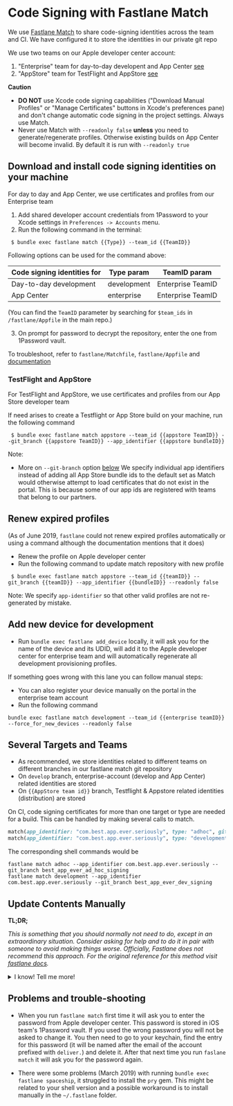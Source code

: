 Code Signing with Fastlane Match
==============

We use [Fastlane Match](https://docs.fastlane.tools/actions/match/) to share code-signing identities across the team and CI. We have configured it to store the identities in our private git repo

We use two teams on our Apple developer center account:

1. "Enterprise" team for day-to-day developent and App Center [see](#download-and-install-code-signing-identities-on-your-machine)
2. "AppStore" team for TestFlight and AppStore [see](#testflight-and-appstore)


**Caution**

- **DO NOT** use Xcode code signing capabilities ("Download Manual Profiles" or "Manage Certificates" buttons in Xcode's preferences pane) and don't change automatic code signing in the project settings. Always use Match.
- Never use Match with `--readonly false` **unless** you need to generate/regenerate profiles. Otherwise existing builds on App Center will become invalid. By default it is run with `--readonly true`

## Download and install code signing identities on your machine

For day to day and App Center, we use certificates and profiles from our Enterprise team

1. Add shared developer account credentials from 1Password to your Xcode settings in `Preferences -> Accounts` menu. 
2. Run the following command in the terminal: 

```shell
 $ bundle exec fastlane match {{Type}} --team_id {{TeamID}} 
```

Following options can be used for the command above:

| Code signing identities for | Type param| TeamID param    |
|-----------------------------|-----------|-------------------
|Day-to-day development       |development|Enterprise TeamID|
|App Center                   |enterprise |Enterprise TeamID|

(You can find the `TeamID` parameter by searching for `$team_ids` in `/fastlane/Appfile` in the main repo.)

3. On prompt for password to decrypt the repository, enter the one from 1Password vault.

To troubleshoot, refer to `fastlane/Matchfile`, `fastlane/Appfile` and [documentation](https://docs.fastlane.tools/actions/match/)

### TestFlight and AppStore

For TestFlight and AppStore, we use certificates and profiles from our App Store developer team

If need arises to create a Testflight or App Store build on your machine, run the following command

```shell
 $ bundle exec fastlane match appstore --team_id {{appstore TeamID}} --git_branch {{appstore TeamID}} --app_identifier {{appstore bundleID}}
```

Note: 
- More on `--git-branch` option [below](#several-targets-and-teams)
We specify individual app identifiers instead of adding all App Store bundle ids to the default set as Match would otherwise attempt to load certificates that do not exist in the portal. This is because some of our app ids are registered with teams that belong to our partners.

## Renew expired profiles

(As of June 2019, `fastlane` could not renew expired profiles automatically or using a command although the documentation mentions that it does)
- Renew the profile on Apple developer center
- Run the following command to update match repository with new profile

```shell
 $ bundle exec fastlane match appstore --team_id {{teamID}} --git_branch {{teamID}} --app_identifier {{bundleID}} --readonly false
```

Note: We specify `app-identifier` so that other valid profiles are not re-generated by mistake.

## Add new device for development

- Run `bundle exec fastlane add_device` locally, it will ask you for the name of the device and its UDID, will add it to the Apple developer center for enterprise team and will automatically regenerate all development provisioning profiles.

If something goes wrong with this lane you can follow manual steps:
- You can also register your device manually on the portal in the enterprise team account
- Run the following command

```
bundle exec fastlane match development --team_id {{enterprise teamID}} --force_for_new_devices --readonly false
```

## Several Targets and Teams

- As recommended, we store identities related to different teams on different branches in our fastlane match git repository
- On `develop` branch, enterprise-account (develop and App Center) related identities are stored
- On `{{AppStore team id}}` branch, Testflight & Appstore related identities (distribution) are stored

On CI, code signing certificates for more than one target or type are needed for a build. This can be handled by making several calls to match. 

```ruby
match(app_identifier: "com.best.app.ever.seriously", type: "adhoc", git_branch: "best_app_ever_ad_hoc_signing")
match(app_identifier: "com.best.app.ever.seriously", type: "development", git_branch: "best_app_ever_dev_signing")
```

The corresponding shell commands would be

```shell
fastlane match adhoc --app_identifier com.best.app.ever.seriously --git_branch best_app_ever_ad_hoc_signing
fastlane match development --app_identifier com.best.app.ever.seriously --git_branch best_app_ever_dev_signing
```

## Update Contents Manually

**TL;DR;**

_This is something that you should normally not need to do, except in an extraordinary situation. Consider asking for help and to do it in pair with someone to avoid making things worse. Officially, Fastlane does not recommend this approach. For the original reference for this method visit [fastlane docs](https://docs.fastlane.tools/advanced/other/#manually-manage-the-fastlane-match-repo)._

<details>
<summary>I know! Tell me more!</summary>

Apple does not allow more than two distribution certificates per account, so it can happen that fastlane match cannot create a new distribution certificate and is unable to figure out which existing certificate to link with a new provisioning profile. Fastlane match provides a utility for revoking and deleting all existing certificates and provisioning profiles and replace them with new ones generated by fastlane match. This is, however, not always advisable. Nuking existing enterprise certificates can be a really bad idea as in house apps (that is, App Center builds) will stop working. It does not affect builds submitted to TestFlight or AppStore in any way.

Since the files in the GitHub repository are encrypted they cannot be updated directly. Fastlane match provides a couple of helper functions. To clone the repository, open a ruby console and call `Match::GitHelper.clone`. Babylon specific credentials can be found in the iOS 1Password vault.

```shell
$ bundle console
irb(main):001:0> require 'match'
=> true
irb(main):002:0> branch = 'build_target'
=> "build_target"
irb(main):003:0> git_url = 'https://github.com/path/to/fastlane/match/repo'
=> "https://github.com/path/to/fastlane/match/repo"
irb(main):004:0> shallow_clone = false
=> false
irb(main):005:0> password = 'long-and-super-secret'
=> "long-and-super-secret"
irb(main):006:0> workspace = Match::GitHelper.clone(git_url, shallow_clone, manual_password: password, branch: branch)
[14:22:10]: Cloning remote git repo…
[14:22:10]: If cloning the repo takes too long, you can use the `clone_branch_directly` option in match.
[14:22:12]: Checking out branch build_target…
[14:22:12]: 🔓  Successfully decrypted certificates repo
=> "/var/folders/8k/r0x0ys_927q8vq5_tq01ntjd2b03m3/T/d20190228-92193-16w4fz2"
```
Open another terminal session and navigate to the folder name returned by `Match::GitHelper.clone`. Once all edits are complete, return to the ruby console. Beware that you must let fastlane match commit the changes that have been made. If you try to commit changes manually they will not be encrypted correctly.

```shell
irb(main):007:0> commit_message = 'Updated provisioning profiles as required.'
=> "Updated provisioning profiles as required.”
irb(main):008:> Match::GitHelper.commit_changes(workspace, commit_message, git_url, branch)
[14:28:44]: 🔒  Successfully encrypted certificates repo
[14:28:44]: Pushing changes to remote git repo…
=> nil
```

It can be convenient to store the password in the environment hash

```shell
irb(main):008:> ENV[“MATCH_PASSWORD"] = 'long-and-super-secret'
```

The password itself can be found in the iOS team 1Password vault. Note that this is the password for the encryption key, not a password for accessing iTunes connect.

Certificates are stored in three folders

```shell
 certs/development
 certs/distribution
 certs/enterprise
```

It might be necessary to manually make a certificate available in both the enterprise and distribution folder. Copying the files did not work (February 2019), but adding a soft link did.

Fastlane match expects the filename for the .p12 and .cer to be `certificate id`.p12 and `certificate id`.cer, whereas manually generated certificates that have been downloaded from the developer portal are named `team id`.cer and `team id`.p12.

## Accessing Apple Developer Portal with fastlane spaceship

Fastlane has a utility for interacting with Apple Developer Portal and the App Store Connect API called [spaceship](https://github.com/fastlane/fastlane/tree/master/spaceship).

The certificate id can be found by inspecting the certificate in the spaceship playground.

```shell
$ fastlane spaceship
…
Username: apple_developer_id@icloud.com
Logging into to iTunes Connect (apple_developer_id@icloud.com)...
Successfully logged in to iTunes Connect
Logging into the Developer Portal (apple_developer_id@icloud.com)...
Successfully logged in to the Developer Portal
---------------------------------------
| Welcome to the spaceship playground |
---------------------------------------
Enter docs to open up the documentation
Enter exit to exit the spaceship playground
Enter _ to access the return value of the last executed command
Just enter the commands and confirm with Enter
[1] pry(#<Spaceship::Playground>)> certificates = Spaceship::Portal.certificate.all
The current user is in 2 teams. Pass a team ID or call `select_team` to choose a team. Using the first one for now.
=> [<Spaceship::Portal::Certificate::Development
        id="CV89FKERTS",
        name="iOS Development",
        status="Issued",
        created=2018-03-05 20:54:38 UTC,
        expires=2019-03-05 20:44:38 UTC,
        owner_type="teamMember",
        owner_name="Latosius Silversong",
        owner_id="BH9RFFETSAS",
        type_display_id="6FG4WEDART",
        can_download=true>,
...
```

Fastlane spaceship will prompt for a password for the apple id to log in to iTunes connect if it is not available.
It seems that fastlane match cannot always figure out when to re-use an existing certificate (February 2019) for a new provisioning profile.

Provisioning profiles are stored in

```shell
profiles/adhoc
profiles/appstore
profiles/development
profiles/enterprise
```

Fastlane match requires that provisioning profiles are named AdHoc_`bundle identifier`.mobileprovision, AppStore_`bundle identifier`.mobileprovision, Development_`bundle identifier`.mobileprovision or InHouse_`bundle identifier`.mobileprovision.

</details>

## Problems and trouble-shooting

- When you run `fastlane match` first time it will ask you to enter the password from Apple developer center. This password is stored in iOS team's 1Password vault. If you used the wrong password you will not be asked to change it. You then need to go to your keychain, find the entry for this password (it will be named after the email of the account prefixed with `deliver.`) and delete it. After that next time you run `faslane match` it will ask you for the password again.

- There were some problems (March 2019) with running `bundle exec fastlane spaceship`, it struggled to install the `pry` gem. This might be related to your shell version and a possible workaround is to install manually in the `~/.fastlane` folder.
